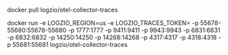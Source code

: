 docker pull logzio/otel-collector-traces

docker run -e LOGZIO_REGION=us -e LOGZIO_TRACES_TOKEN=<token> -p 55678-55680:55678-55680 -p 1777:1777 -p 9411:9411 -p 9943:9943 -p 6831:6831 -p 6832:6832 -p 14250:14250 -p 14268:14268 -p 4317:4317 -p 4318:4318 -p 55681:55681 logzio/otel-collector-traces
